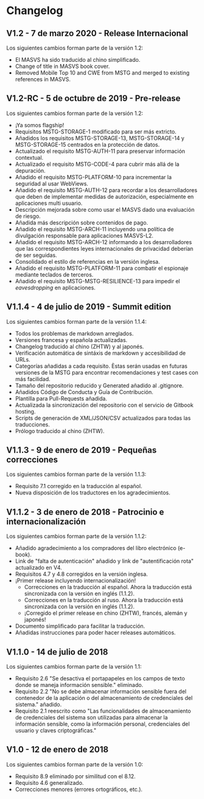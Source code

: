 # Changelog

## V1.2 - 7 de marzo 2020 - Release Internacional

Los siguientes cambios forman parte de la versión 1.2:

- El MASVS ha sido traducido al chino simplificado.
- Change of title in MASVS book cover.
- Removed Mobile Top 10 and CWE from MSTG and merged to existing references in MASVS.

## V1.2-RC - 5 de octubre de 2019 - Pre-release

Los siguientes cambios forman parte de la versión 1.2:

- ¡Ya somos flagship!
- Requisitos MSTG-STORAGE-1 modificado para ser más extricto.
- Añadidos los requisitos MSTG-STORAGE-13, MSTG-STORAGE-14 y MSTG-STORAGE-15 centrados en la protección de datos.
- Actualizado el requisito MSTG-AUTH-11 para preservar información contextual.
- Actualizado el requisito MSTG-CODE-4 para cubrir más allá de la depuración.
- Añadido el requisito MSTG-PLATFORM-10 para incrementar la seguridad al usar WebViews.
- Añadido el requisito MSTG-AUTH-12 para recordar a los desarrolladores que deben de implementar medidas de autorización, especialmente en aplicaciones multi usuario.
- Descripción mejorada sobre como usar el MASVS dado una evaluación de riesgo.
- Añadida más descripción sobre contenidos de pago.
- Añadido el requisito MSTG-ARCH-11 incluyendo una política de divulgación responsable para aplicaciones MASVS-L2.
- Añadido el requisito MSTG-ARCH-12 informando a los desarrolladores que las correspondientes leyes internacionales de privacidad deberían de ser seguidas.
- Consolidado el estilo de referencias en la versión inglesa.
- Añadido el requisito MSTG-PLATFORM-11 para combatir el espionaje mediante teclados de terceros.
- Añadido el requisito MSTG-MSTG-RESILIENCE-13 para impedir el _eavesdropping_ en aplicaciones.

## V1.1.4 - 4 de julio de 2019 - Summit edition

Los siguientes cambios forman parte de la versión 1.1.4:

- Todos los problemas de markdown arreglados.
- Versiones francesa y española actualizadas.
- Changelog traducido al chino (ZHTW) y al japonés.
- Verificación automática de sintáxis de markdown y accesibilidad de URLs.
- Categorías añadidas a cada requisito. Èstas serán usadas en futuras versiones de la MSTG para encontrar recomendaciones y test cases con más facilidad.
- Tamaño del repositorio reducido y Generated añadido al .gitignore.
- Añadidos Código de Conducta y Guía de Contribución.
- Plantilla para Pull-Requests añadida.
- Actualizada la sincronización del repositorio con el servicio de Gitbook hosting.
- Scripts de generación de XML/JSON/CSV actualizados para todas las traducciones.
- Prólogo traducido al chino (ZHTW).

## V1.1.3 - 9 de enero de 2019 - Pequeñas correcciones

Los siguientes cambios forman parte de la versión 1.1.3:

- Requisito 7.1 corregido en la traducción al español.
- Nueva disposición de los traductores en los agradecimientos.

## V1.1.2 - 3 de enero de 2018 - Patrocinio e internacionalización

Los siguientes cambios forman parte de la versión 1.1.2:

- Añadido agradecimiento a los compradores del libro electrónico (e-book).
- Link de "falta de autenticación" añadido y link de "autentificación rota" actualizado en V4.
- Requisitos 4.7 y 4.8 corregidos en la versión inglesa.
- ¡Primer release incluyendo internacionalización!
  - Correcciones en la traducción al español. Ahora la traducción está sincronizada con la versión en inglés (1.1.2).
  - Correcciones en la traducción al ruso. Ahora la traducción está sincronizada con la versión en inglés (1.1.2).
  - ¡Corregido el primer release en chino (ZHTW), francés, alemán y japonés!
- Documento simplificado para facilitar la traducción.
- Añadidas instrucciones para poder hacer releases automáticos.

## V1.1.0 - 14 de julio de 2018

Los siguientes cambios forman parte de la versión 1.1:

- Requisito 2.6 "Se desactiva el portapapeles en los campos de texto donde se maneja información sensible." eliminado.
- Requisito 2.2 "No se debe almacenar información sensible fuera del contenedor de la aplicación o del almacenamiento de credenciales del sistema." añadido.
- Requisito 2.1 reescrito como "Las funcionalidades de almacenamiento de credenciales del sistema son utilizadas para almacenar la información sensible, como la información personal, credenciales del usuario y claves criptográficas."

## V1.0 - 12 de enero de 2018

Los siguientes cambios forman parte de la versión 1.0:

- Requisito 8.9 eliminado por similitud con el 8.12.
- Requisito 4.6 generalizado.
- Correcciones menores (errores ortográficos, etc.).
